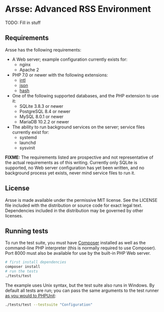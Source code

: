 Arsse: Advanced RSS Environment
===============================

TODO: Fill in stuff

Requirements
------------

Arsse has the following requirements:

- A Web server; example configuration currently exists for:
    - nginx
    - Apache 2
- PHP 7.0 or newer with the following extensions:
    - [intl](http://php.net/manual/en/book.intl.php)
    - [json](http://php.net/manual/en/book.json.php)
    - [hash](http://php.net/manual/en/book.hash.php)
- One of the following supported databases, and the PHP extension to use it:
    - SQLite 3.8.3 or newer
    - PostgreSQL 8.4 or newer
    - MySQL 8.0.1 or newer
    - MariaDB 10.2.2 or newer
- The ability to run background services on the server; service files currently exist for:
    - systemd
    - launchd
    - sysvinit

**FIXME:** The requirements listed are prospective and not representative of the actual requirements as of this writing. Currently only SQLite is supported, no Web server configuration has yet been written, and no background process yet exists, never mind service files to run it.

License
-------

Arsse is made available under the permissive MIT license.  See the LICENSE file included with the distribution or source code for exact legal text. Dependencies included in the distribution may be governed by other licenses.

Running tests
-------------

To run the test suite, you must have [Composer](https://getcomposer.org/) installed as well as the command-line PHP interpreter (this is normally required to use Composer). Port 8000 must also be available for use by the built-in PHP Web server.

``` sh
# first install dependencies
composer install
# run the tests
./tests/test
```

The example uses Unix syntax, but the test suite also runs in Windows. By default all tests are run; you can pass the same arguments to the test runner [as you would to PHPUnit](https://phpunit.de/manual/current/en/textui.html#textui.clioptions):

``` sh
./tests/test --testsuite "Configuration"
```
